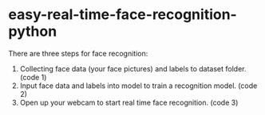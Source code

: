 # easy-real-time-face-recognition-python

There are three steps for face recognition:
1. Collecting face data (your face pictures) and labels to dataset folder. (code 1)
2. Input face data and labels into model to train a recognition model. (code 2)
3. Open up your webcam to start real time face recognition. (code 3)
